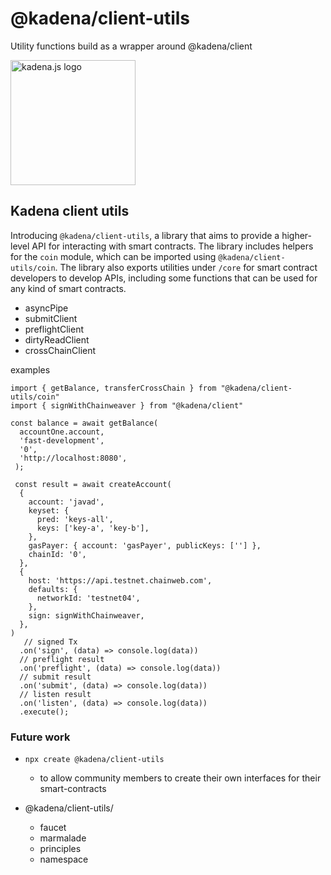 <!-- genericHeader start -->

# @kadena/client-utils

Utility functions build as a wrapper around @kadena/client

<picture>
  <source srcset="https://raw.githubusercontent.com/kadena-community/kadena.js/main/common/images/Kadena.JS_logo-white.png" media="(prefers-color-scheme: dark)"/>
  <img src="https://raw.githubusercontent.com/kadena-community/kadena.js/main/common/images/Kadena.JS_logo-black.png" width="200" alt="kadena.js logo" />
</picture>

<!-- genericHeader end -->

## Kadena client utils

Introducing `@kadena/client-utils`, a library that aims to provide a
higher-level API for interacting with smart contracts. The library includes
helpers for the `coin` module, which can be imported using
`@kadena/client-utils/coin`. The library also exports utilities under `/core`
for smart contract developers to develop APIs, including some functions that can
be used for any kind of smart contracts.

- asyncPipe
- submitClient
- preflightClient
- dirtyReadClient
- crossChainClient

examples

```TS
import { getBalance, transferCrossChain } from "@kadena/client-utils/coin"
import { signWithChainweaver } from "@kadena/client"

const balance = await getBalance(
  accountOne.account,
  'fast-development',
  '0',
  'http://localhost:8080',
 );

 const result = await createAccount(
  {
    account: 'javad',
    keyset: {
      pred: 'keys-all',
      keys: ['key-a', 'key-b'],
    },
    gasPayer: { account: 'gasPayer', publicKeys: [''] },
    chainId: '0',
  },
  {
    host: 'https://api.testnet.chainweb.com',
    defaults: {
      networkId: 'testnet04',
    },
    sign: signWithChainweaver,
  },
)
   // signed Tx
  .on('sign', (data) => console.log(data))
  // preflight result
  .on('preflight', (data) => console.log(data))
  // submit result
  .on('submit', (data) => console.log(data))
  // listen result
  .on('listen', (data) => console.log(data))
  .execute();
```

### Future work

- `npx create @kadena/client-utils`

  - to allow community members to create their own interfaces for their
    smart-contracts

- @kadena/client-utils/
  - faucet
  - marmalade
  - principles
  - namespace
